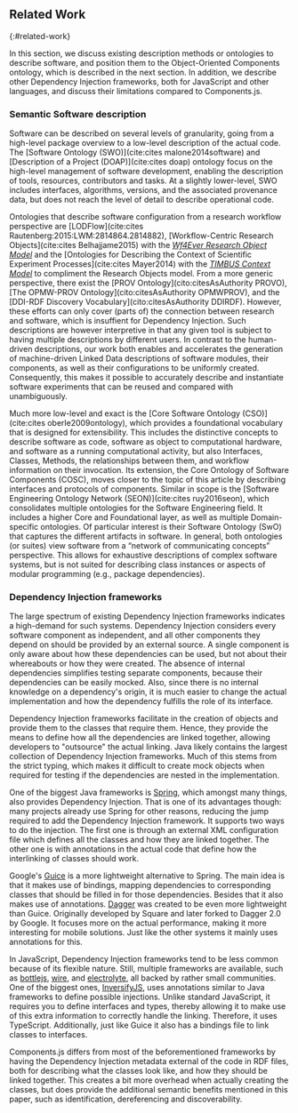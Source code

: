 ## Related Work
{:#related-work}

In this section, we discuss existing description methods or ontologies to describe software, 
and position them to the Object-Oriented Components ontology, which is described in the next section.
In addition, we describe other Dependency Injection frameworks, both for JavaScript and other languages,
and discuss their limitations compared to Components.js.

### Semantic Software description

Software can be described on several levels of granularity,
going from a high-level package overview to a low-level description of the actual code.
The [Software Ontology (SWO)](cite:cites malone2014software) and [Description of a Project (DOAP)](cite:cites doap) ontology focus on the high-level management of software development,
enabling the description of tools, resources, contributors and tasks. 
At a slightly lower-level, SWO includes interfaces, algorithms, versions, and the associated provenance data, but does not reach the level of detail to describe operational code.

Ontologies that describe software configuration from a research workflow perspective are [LODFlow](cite:cites Rautenberg:2015:LWM:2814864.2814882), [Workflow-Centric Research Objects](cite:cites Belhajjame2015) with the <cite><a href="https://w3id.org/ro/">Wf4Ever Research Object Model</a></cite> and the [Ontologies for Describing the Context of Scientific Experiment Processes](cite:cites Mayer2014) with the <cite><a href="http://www.timbusproject.net/portal/publications/ontologies/">TIMBUS Context Model</a></cite> to compliment the Research Objects model. 
From a more generic perspective, there exist the [PROV Ontology](cito:citesAsAuthority PROVO), [The OPMW-PROV Ontology](cito:citesAsAuthority OPMWPROV), and the [DDI-RDF Discovery Vocabulary](cito:citesAsAuthority DDIRDF).
However, these efforts can only cover (parts of) the connection between research and software, which is insuffient for Dependency Injection.
Such descriptions are however interpretive in that any given tool is subject to having multiple descriptions by different users.
In contrast to the human-driven descriptions, our work both enables and accelerates the generation of machine-driven Linked Data descriptions of software modules, their components, as well as their configurations to be uniformly created.
Consequently, this makes it possible to accurately describe and instantiate software experiments that can be reused and compared with unambiguously.

Much more low-level and exact is the [Core Software Ontology (CSO)](cite:cites oberle2009ontology),
which provides a foundational vocabulary that is designed for extensibility.
This includes the distinctive concepts to describe software as code, software as object to computational hardware, and software as a running computational activity,
but also Interfaces, Classes, Methods, the relationships between them, and workflow information on their invocation.
Its extension, the Core Ontology of Software Components (COSC), moves closer to the topic of this article by describing interfaces and protocols of components.
Similar in scope is the [Software Engineering Ontology Network (SEON)](cite:cites ruy2016seon), which consolidates multiple ontologies for the Software Engineering field.
It includes a higher Core and Foundational layer, as well as multiple Domain-specific ontologies.
Of particular interest is their Software Ontology (SwO) that captures the different artifacts in software.
In general, both ontologies (or suites) view software from a <q>network of communicating concepts</q> perspective.
This allows for exhaustive descriptions of complex software systems, but is not suited for describing class instances or aspects of modular programming (e.g., package dependencies).

### Dependency Injection frameworks
The large spectrum of existing Dependency Injection frameworks indicates a high-demand for such systems.
Dependency Injection considers every software component as independent,
and all other components they depend on should be provided by an external source.
A single component is only aware about how these dependencies can be used,
but not about their whereabouts or how they were created.
The absence of internal dependencies simplifies testing separate components,
because their dependencies can be easily mocked.
Also, since there is no internal knowledge on a dependency's origin,
it is much easier to change the actual implementation and how the dependency fulfills the role of its interface.

Dependency Injection frameworks facilitate in the creation of objects
and provide them to the classes that require them.
Hence, they provide the means to define how all the dependencies are linked together,
allowing developers to "outsource" the actual linking.
Java likely contains the largest collection of Dependency Injection frameworks.
Much of this stems from the strict typing,
which makes it difficult to create mock objects when required for testing
if the dependencies are nested in the implementation.

One of the biggest Java frameworks is [Spring](https://spring.io/),
which amongst many things, also provides Dependency Injection.
That is one of its advantages though:
many projects already use Spring for other reasons,
reducing the jump required to add the Dependency Injection framework.
It supports two ways to do the injection.
The first one is through an external XML configuration file
which defines all the classes and how they are linked together.
The other one is with annotations in the actual code
that define how the interlinking of classes should work.

Google's [Guice](https://github.com/google/guice) is a more lightweight alternative to Spring.
The main idea is that it makes use of bindings,
mapping dependencies to corresponding classes that should be filled in for those dependencies.
Besides that it also makes use of annotations.
[Dagger](https://github.com/google/dagger) was created to be even more lightweight than Guice.
Originally developed by Square and later forked to Dagger 2.0 by Google.
It focuses more on the actual performance,
making it more interesting for mobile solutions.
Just like the other systems it mainly uses annotations for this.

In JavaScript, 
Dependency Injection frameworks tend to be less common because of its flexible nature.
Still, multiple frameworks are available, such as [bottlejs](https://github.com/young-steveo/bottlejs), [wire](https://github.com/cujojs/wire), and [electrolyte](https://github.com/jaredhanson/electrolyte), all backed by rather small communities.
One of the biggest ones, [InversifyJS](https://github.com/inversify/InversifyJS),
uses annotations similar to Java frameworks to define possible injections.
Unlike standard JavaScript,
it requires you to define interfaces and types,
thereby allowing it to make use of this extra information to correctly handle the linking.
Therefore, it uses TypeScript.
Additionally, just like Guice it also has a bindings file to link classes to interfaces.

Components.js differs from most of the beforementioned frameworks
by having the Dependency Injection metadata external of the code in RDF files,
both for describing what the classes look like, and how they should be linked together.
This creates a bit more overhead when actually creating the classes,
but does provide the additional semantic benefits mentioned in this paper,
such as identification, dereferencing and discoverability.
